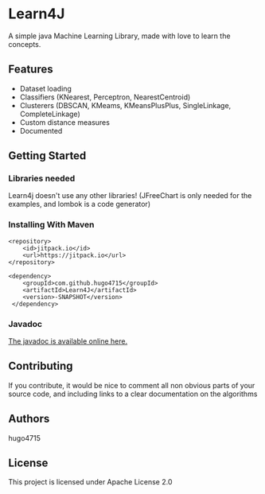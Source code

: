 # Learn4J
A simple java Machine Learning Library, made with love to learn the concepts.
## Features
 - Dataset loading
 - Classifiers (KNearest, Perceptron, NearestCentroid)
 - Clusterers (DBSCAN, KMeams, KMeansPlusPlus, SingleLinkage, CompleteLinkage)
 - Custom distance measures
 - Documented
 
## Getting Started

### Libraries needed
Learn4j doesn't use any other libraries! (JFreeChart is only needed for the examples, and lombok is a code generator)

### Installing With Maven
    <repository>
	    <id>jitpack.io</id>
	    <url>https://jitpack.io</url>
    </repository>
    
    <dependency>
	    <groupId>com.github.hugo4715</groupId>
	    <artifactId>Learn4J</artifactId>
	    <version>-SNAPSHOT</version>
	 </dependency>

### Javadoc
[The javadoc is available online here.](http://bit.ly/learn4j)

## Contributing
If you contribute, it would be nice to comment all non obvious parts of your source code, and including links to a clear documentation on the algorithms

## Authors
hugo4715

## License
This project is licensed under Apache License 2.0

